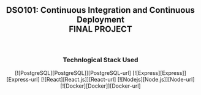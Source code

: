 <a name="readme-top"></a>

<br />
<div align="center">
    <h2>DSO101: Continuous Integration and Continuous Deployment <br>
    FINAL PROJECT
  </h2> 
  <br />

<h3>Technlogical Stack Used</h3>


[![PostgreSQL][PostgreSQL]][PostgreSQL-url]
[![Express][Express]][Express-url]
[![React][React.js]][React-url]
[![Nodejs][Node.js]][Node-url]
[![Docker][Docker]][Docker-url]


